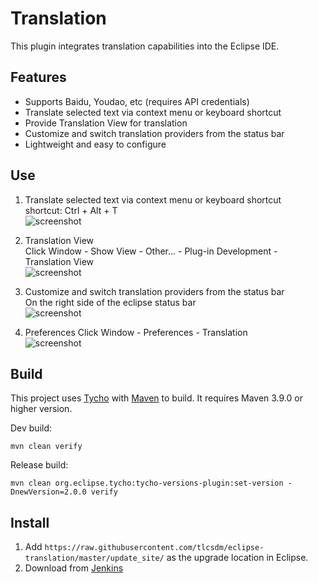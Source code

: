 # Translation

This plugin integrates translation capabilities into the Eclipse IDE.

## Features
- Supports Baidu, Youdao, etc (requires API credentials)
- Translate selected text via context menu or keyboard shortcut
- Provide Translation View for translation
- Customize and switch translation providers from the status bar
- Lightweight and easy to configure

## Use
1. Translate selected text via context menu or keyboard shortcut  
shortcut: Ctrl + Alt + T   
![screenshot](https://raw.github.com/tlcsdm/eclipse-translation/master/plugins/com.tlcsdm.eclipse.translation/help/images/popup.png)

2. Translation View  
Click Window - Show View - Other... - Plug-in Development - Translation View  
![screenshot](https://raw.github.com/tlcsdm/eclipse-translation/master/plugins/com.tlcsdm.eclipse.translation/help/images/translate_view.png)

3. Customize and switch translation providers from the status bar  
On the right side of the eclipse status bar  
![screenshot](https://raw.github.com/tlcsdm/eclipse-translation/master/plugins/com.tlcsdm.eclipse.translation/help/images/status.png)

4. Preferences 
Click Window - Preferences - Translation  
![screenshot](https://raw.github.com/tlcsdm/eclipse-translation/master/plugins/com.tlcsdm.eclipse.translation/help/images/pref.png)

## Build

This project uses [Tycho](https://github.com/eclipse-tycho/tycho) with [Maven](https://maven.apache.org/) to build. It requires Maven 3.9.0 or higher version.

Dev build:

```
mvn clean verify
```

Release build:

```
mvn clean org.eclipse.tycho:tycho-versions-plugin:set-version -DnewVersion=2.0.0 verify
```

## Install

1. Add `https://raw.githubusercontent.com/tlcsdm/eclipse-translation/master/update_site/` as the upgrade location in Eclipse.
2. Download from [Jenkins](https://jenkins.tlcsdm.com/job/eclipse-plugin/job/eclipse-translation)

